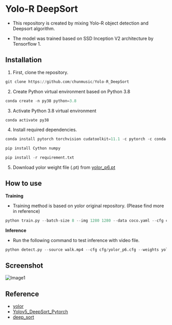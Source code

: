 # Yolo-R DeepSort

- This repository is created by mixing Yolo-R object detection and Deepsort algorithm.

- The model was trained based on SSD Inception V2 architecture by Tensorflow 1.

## Installation
1. First, clone the repository.
```python
git clone https://github.com/chunmusic/Yolo-R_DeepSort
```

2. Create Python virtual environment based on Python 3.8
```python
conda create -n py38 python=3.8
```
3. Activate Python 3.8 virtual environment
```python
conda activate py38
```
4. Install required dependencies. 
```python
conda install pytorch torchvision cudatoolkit=11.1 -c pytorch -c conda-forge

pip install Cython numpy

pip install -r requirement.txt
```
5. Download yolor weight file (.pt) from [yolor_p6.pt](https://drive.google.com/file/d/1Tdn3yqpZ79X7R1Ql0zNlNScB1Dv9Fp76/view?usp=sharing)



## How to use

**Training**
* Training method is based on yolor original repository. (Please find more in reference)
```python
python train.py --batch-size 8 --img 1280 1280 --data coco.yaml --cfg cfg/yolor_p6.cfg --weights '' --device 0 --name yolor_p6 --hyp hyp.scratch.1280.yaml --epochs 300

```

**Inference**
* Run the following command to test inference with video file.

```python
python detect.py --source walk.mp4 --cfg cfg/yolor_p6.cfg --weights yolor_p6.pt --conf-thres 0.25 --img-size 1280 --device 0 --view-img
```

## Screenshot

![Image1](https://raw.githubusercontent.com/chunmusic/Yolo-R_DeepSort/master/screenshot.gif)

## Reference

* [yolor](https://github.com/WongKinYiu/yolor)  
* [Yolov5_DeepSort_Pytorch](https://github.com/mikel-brostrom/Yolov5_DeepSort_Pytorch)   
* [deep_sort](https://github.com/nwojke/deep_sort)   